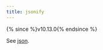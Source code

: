```yaml
---
title: jsonify
---
```


{% since %}v10.13.0{% endsince %}

See [json][json].

[json]: /filters/json.html
